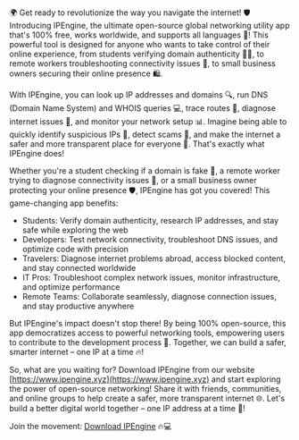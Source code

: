 🌍 Get ready to revolutionize the way you navigate the internet! 🛡️ Introducing IPEngine, the ultimate open-source global networking utility app that's 100% free, works worldwide, and supports all languages 💬! This powerful tool is designed for anyone who wants to take control of their online experience, from students verifying domain authenticity 👨‍🎓, to remote workers troubleshooting connectivity issues 🏢, to small business owners securing their online presence 🛍️.

With IPEngine, you can look up IP addresses and domains 🔍, run DNS (Domain Name System) and WHOIS queries 💻, trace routes 🔗, diagnose internet issues 🔧, and monitor your network setup 📊. Imagine being able to quickly identify suspicious IPs 🚨, detect scams 🚫, and make the internet a safer and more transparent place for everyone 🌟. That's exactly what IPEngine does!

Whether you're a student checking if a domain is fake 💸, a remote worker trying to diagnose connectivity issues 📱, or a small business owner protecting your online presence 🛡️, IPEngine has got you covered! This game-changing app benefits:

* Students: Verify domain authenticity, research IP addresses, and stay safe while exploring the web
* Developers: Test network connectivity, troubleshoot DNS issues, and optimize code with precision
* Travelers: Diagnose internet problems abroad, access blocked content, and stay connected worldwide
* IT Pros: Troubleshoot complex network issues, monitor infrastructure, and optimize performance
* Remote Teams: Collaborate seamlessly, diagnose connection issues, and stay productive anywhere

But IPEngine's impact doesn't stop there! By being 100% open-source, this app democratizes access to powerful networking tools, empowering users to contribute to the development process 🤝. Together, we can build a safer, smarter internet – one IP at a time 🔥!

So, what are you waiting for? Download IPEngine from our website [https://www.ipengine.xyz](https://www.ipengine.xyz) and start exploring the power of open-source networking! Share it with friends, communities, and online groups to help create a safer, more transparent internet 🌐. Let's build a better digital world together – one IP address at a time 💪!

Join the movement: [Download IPEngine](https://www.ipengine.xyz) 🔥💻